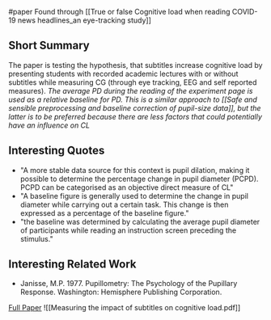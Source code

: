 #paper
Found through [[True or false Cognitive load when reading COVID-19 news headlines_an eye-tracking study]]

## Short Summary ##
The paper is testing the hypothesis, that subtitles increase cognitive load by presenting students with recorded academic lectures with or without subtitles while measuring CG (through eye tracking, EEG and self reported measures).
*The average PD during the reading of the experiment page is used as a relative baseline for PD. This is a similar approach to [[Safe and sensible preprocessing and baseline correction of pupil-size data]], but  the latter is to be preferred because there are less factors that could potentially have an influence on CL*

## Interesting Quotes ##
- "A more stable data source for this context is pupil dilation, making it possible to determine the percentage change in pupil diameter (PCPD). PCPD can be categorised as an objective direct measure of CL"
- "A baseline figure is generally used to determine the change in pupil diameter while carrying out a certain task. This change is then expressed as a percentage of the baseline figure."
- "the baseline was determined by calculating the average pupil diameter of participants while reading an instruction screen preceding the stimulus."

## Interesting Related Work ##
- Janisse, M.P. 1977. Pupillometry: The Psychology of the Pupillary Response. Washington: Hemisphere Publishing Corporation.

[Full Paper](https://dl.acm.org/doi/abs/10.1145/2509315.2509331) ![[Measuring the impact of subtitles on cognitive load.pdf]]
